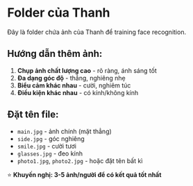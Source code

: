 # Folder của Thanh

Đây là folder chứa ảnh của Thanh để training face recognition.

## Hướng dẫn thêm ảnh:

1. **Chụp ảnh chất lượng cao** - rõ ràng, ánh sáng tốt
2. **Đa dạng góc độ** - thẳng, nghiêng nhẹ
3. **Biểu cảm khác nhau** - cười, nghiêm túc
4. **Điều kiện khác nhau** - có kính/không kính

## Đặt tên file:
- `main.jpg` - ảnh chính (mặt thẳng)
- `side.jpg` - góc nghiêng
- `smile.jpg` - cười tươi
- `glasses.jpg` - đeo kính
- `photo1.jpg`, `photo2.jpg` - hoặc đặt tên bất kì

⭐ **Khuyến nghị: 3-5 ảnh/người để có kết quả tốt nhất**
